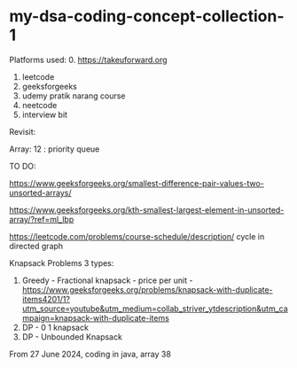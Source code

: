 # my-dsa-coding-concept-collection-1

Platforms used:
0. https://takeuforward.org
1. leetcode
2. geeksforgeeks
3. udemy pratik narang course
4. neetcode
5. interview bit


Revisit:

Array: 12 : priority queue


TO DO:


https://www.geeksforgeeks.org/smallest-difference-pair-values-two-unsorted-arrays/

https://www.geeksforgeeks.org/kth-smallest-largest-element-in-unsorted-array/?ref=ml_lbp

https://leetcode.com/problems/course-schedule/description/ cycle in directed graph

Knapsack Problems 3 types:

1. Greedy - Fractional knapsack - price per unit - https://www.geeksforgeeks.org/problems/knapsack-with-duplicate-items4201/1?utm_source=youtube&utm_medium=collab_striver_ytdescription&utm_campaign=knapsack-with-duplicate-items
2. DP - 0 1 knapsack 
3. DP - Unbounded Knapsack
   
From 27 June 2024, coding in java, array 38
